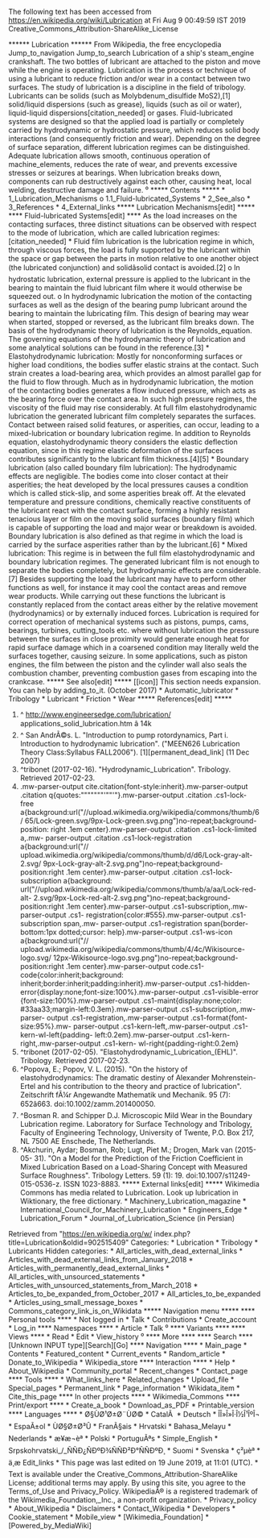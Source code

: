 The following text has been accessed from https://en.wikipedia.org/wiki/Lubrication at Fri Aug 9 00:49:59 IST 2019
Creative_Commons_Attribution-ShareAlike_License





















****** Lubrication ******
From Wikipedia, the free encyclopedia
Jump_to_navigation Jump_to_search
Lubrication of a ship's steam_engine crankshaft. The two bottles of lubricant
are attached to the piston and move while the engine is operating.
Lubrication is the process or technique of using a lubricant to reduce friction
and/or wear in a contact between two surfaces. The study of lubrication is a
discipline in the field of tribology.
Lubricants can be solids (such as Molybdenum_disulfide MoS2),[1] solid/liquid
dispersions (such as grease), liquids (such as oil or water), liquid-liquid
dispersions[citation_needed] or gases.
Fluid-lubricated systems are designed so that the applied load is partially or
completely carried by hydrodynamic or hydrostatic pressure, which reduces solid
body interactions (and consequently friction and wear). Depending on the degree
of surface separation, different lubrication regimes can be distinguished.
Adequate lubrication allows smooth, continuous operation of machine_elements,
reduces the rate of wear, and prevents excessive stresses or seizures at
bearings. When lubrication breaks down, components can rub destructively
against each other, causing heat, local welding, destructive damage and
failure.
⁰
***** Contents *****
    * 1_Lubrication_Mechanisms
          o 1.1_Fluid-lubricated_Systems
    * 2_See_also
    * 3_References
    * 4_External_links
***** Lubrication Mechanisms[edit] *****
**** Fluid-lubricated Systems[edit] ****
As the load increases on the contacting surfaces, three distinct situations can
be observed with respect to the mode of lubrication, which are called
lubrication regimes:[citation_needed]
    * Fluid film lubrication is the lubrication regime in which, through
      viscous forces, the load is fully supported by the lubricant within the
      space or gap between the parts in motion relative to one another object
      (the lubricated conjunction) and solidâsolid contact is avoided.[2]
          o In hydrostatic lubrication, external pressure is applied to the
            lubricant in the bearing to maintain the fluid lubricant film where
            it would otherwise be squeezed out.
          o In hydrodynamic lubrication the motion of the contacting surfaces
            as well as the design of the bearing pump lubricant around the
            bearing to maintain the lubricating film. This design of bearing
            may wear when started, stopped or reversed, as the lubricant film
            breaks down. The basis of the hydrodynamic theory of lubrication is
            the Reynolds_equation. The governing equations of the hydrodynamic
            theory of lubrication and some analytical solutions can be found in
            the reference.[3]
    * Elastohydrodynamic lubrication: Mostly for nonconforming surfaces or
      higher load conditions, the bodies suffer elastic strains at the contact.
      Such strain creates a load-bearing area, which provides an almost
      parallel gap for the fluid to flow through. Much as in hydrodynamic
      lubrication, the motion of the contacting bodies generates a flow induced
      pressure, which acts as the bearing force over the contact area. In such
      high pressure regimes, the viscosity of the fluid may rise considerably.
      At full film elastohydrodynamic lubrication the generated lubricant film
      completely separates the surfaces. Contact between raised solid features,
      or asperities, can occur, leading to a mixed-lubrication or boundary
      lubrication regime. In addition to Reynolds equation, elastohydrodynamic
      theory considers the elastic deflection equation, since in this regime
      elastic deformation of the surfaces contributes significantly to the
      lubricant film thickness.[4][5]
    * Boundary lubrication (also called boundary film lubrication): The
      hydrodynamic effects are negligible. The bodies come into closer contact
      at their asperities; the heat developed by the local pressures causes a
      condition which is called stick-slip, and some asperities break off. At
      the elevated temperature and pressure conditions, chemically reactive
      constituents of the lubricant react with the contact surface, forming a
      highly resistant tenacious layer or film on the moving solid surfaces
      (boundary film) which is capable of supporting the load and major wear or
      breakdown is avoided. Boundary lubrication is also defined as that regime
      in which the load is carried by the surface asperities rather than by the
      lubricant.[6]
    * Mixed lubrication: This regime is in between the full film
      elastohydrodynamic and boundary lubrication regimes. The generated
      lubricant film is not enough to separate the bodies completely, but
      hydrodynamic effects are considerable.[7]
Besides supporting the load the lubricant may have to perform other functions
as well, for instance it may cool the contact areas and remove wear products.
While carrying out these functions the lubricant is constantly replaced from
the contact areas either by the relative movement (hydrodynamics) or by
externally induced forces.
Lubrication is required for correct operation of mechanical systems such as
pistons, pumps, cams, bearings, turbines, cutting_tools etc. where without
lubrication the pressure between the surfaces in close proximity would generate
enough heat for rapid surface damage which in a coarsened condition may
literally weld the surfaces together, causing seizure.
In some applications, such as piston engines, the film between the piston and
the cylinder wall also seals the combustion chamber, preventing combustion
gases from escaping into the crankcase.
***** See also[edit] *****
[[icon]] This section needs expansion. You can help by adding_to_it. (October
         2017)
    * Automatic_lubricator
    * Tribology
    * Lubricant
    * Friction
    * Wear
***** References[edit] *****
   1. ^ http://www.engineersedge.com/lubrication/
      applications_solid_lubrication.htm â 14k
   2. ^ San AndrÃ©s. L. "Introduction to pump rotordynamics, Part i.
      Introduction to hydrodynamic lubrication". ("MEEN626 Lubrication Theory
      Class:Syllabus FALL2006"). [1][permanent_dead_link] (11 Dec 2007)
   3. ^tribonet (2017-02-16). "Hydrodynamic_Lubrication". Tribology. Retrieved
      2017-02-23.
   4. .mw-parser-output cite.citation{font-style:inherit}.mw-parser-output
      .citation q{quotes:"\"""\"""'""'"}.mw-parser-output .citation .cs1-lock-
      free a{background:url("//upload.wikimedia.org/wikipedia/commons/thumb/6/
      65/Lock-green.svg/9px-Lock-green.svg.png")no-repeat;background-position:
      right .1em center}.mw-parser-output .citation .cs1-lock-limited a,.mw-
      parser-output .citation .cs1-lock-registration a{background:url("//
      upload.wikimedia.org/wikipedia/commons/thumb/d/d6/Lock-gray-alt-2.svg/
      9px-Lock-gray-alt-2.svg.png")no-repeat;background-position:right .1em
      center}.mw-parser-output .citation .cs1-lock-subscription a{background:
      url("//upload.wikimedia.org/wikipedia/commons/thumb/a/aa/Lock-red-alt-
      2.svg/9px-Lock-red-alt-2.svg.png")no-repeat;background-position:right
      .1em center}.mw-parser-output .cs1-subscription,.mw-parser-output .cs1-
      registration{color:#555}.mw-parser-output .cs1-subscription span,.mw-
      parser-output .cs1-registration span{border-bottom:1px dotted;cursor:
      help}.mw-parser-output .cs1-ws-icon a{background:url("//
      upload.wikimedia.org/wikipedia/commons/thumb/4/4c/Wikisource-logo.svg/
      12px-Wikisource-logo.svg.png")no-repeat;background-position:right .1em
      center}.mw-parser-output code.cs1-code{color:inherit;background:
      inherit;border:inherit;padding:inherit}.mw-parser-output .cs1-hidden-
      error{display:none;font-size:100%}.mw-parser-output .cs1-visible-error
      {font-size:100%}.mw-parser-output .cs1-maint{display:none;color:
      #33aa33;margin-left:0.3em}.mw-parser-output .cs1-subscription,.mw-parser-
      output .cs1-registration,.mw-parser-output .cs1-format{font-size:95%}.mw-
      parser-output .cs1-kern-left,.mw-parser-output .cs1-kern-wl-left{padding-
      left:0.2em}.mw-parser-output .cs1-kern-right,.mw-parser-output .cs1-kern-
      wl-right{padding-right:0.2em}
   5. ^tribonet (2017-02-05). "Elastohydrodynamic_Lubrication_(EHL)".
      Tribology. Retrieved 2017-02-23.
   6. ^Popova, E.; Popov, V. L. (2015). "On the history of elastohydrodynamics:
      The dramatic destiny of Alexander Mohrenstein-Ertel and his contribution
      to the theory and practice of lubrication". Zeitschrift fÃ¼r Angewandte
      Mathematik und Mechanik. 95 (7): 652â663. doi:10.1002/zamm.201400050.
   7. ^Bosman R. and Schipper D.J. Microscopic Mild Wear in the Boundary
      Lubrication regime. Laboratory for Surface Technology and Tribology,
      Faculty of Engineering Technology, University of Twente, P.O. Box 217, NL
      7500 AE Enschede, The Netherlands.
   8. ^Akchurin, Aydar; Bosman, Rob; Lugt, Piet M.; Drogen, Mark van (2015-05-
      31). "On a Model for the Prediction of the Friction Coefficient in Mixed
      Lubrication Based on a Load-Sharing Concept with Measured Surface
      Roughness". Tribology Letters. 59 (1): 19. doi:10.1007/s11249-015-0536-z.
      ISSN 1023-8883.
***** External links[edit] *****
 Wikimedia Commons has media related to Lubrication.
 Look up lubrication in Wiktionary, the free dictionary.
    * Machinery_Lubrication_magazine
    * International_Council_for_Machinery_Lubrication
    * Engineers_Edge
    * Lubrication_Forum
    * Journal_of_Lubrication_Science (in Persian)

Retrieved from "https://en.wikipedia.org/w/
index.php?title=Lubrication&oldid=902515409"
Categories:
    * Lubrication
    * Tribology
    * Lubricants
Hidden categories:
    * All_articles_with_dead_external_links
    * Articles_with_dead_external_links_from_January_2018
    * Articles_with_permanently_dead_external_links
    * All_articles_with_unsourced_statements
    * Articles_with_unsourced_statements_from_March_2018
    * Articles_to_be_expanded_from_October_2017
    * All_articles_to_be_expanded
    * Articles_using_small_message_boxes
    * Commons_category_link_is_on_Wikidata
***** Navigation menu *****
**** Personal tools ****
    * Not logged in
    * Talk
    * Contributions
    * Create_account
    * Log_in
**** Namespaces ****
    * Article
    * Talk
⁰
**** Variants ****
**** Views ****
    * Read
    * Edit
    * View_history
⁰
**** More ****
**** Search ****
[Unknown INPUT type][Search][Go]
**** Navigation ****
    * Main_page
    * Contents
    * Featured_content
    * Current_events
    * Random_article
    * Donate_to_Wikipedia
    * Wikipedia_store
**** Interaction ****
    * Help
    * About_Wikipedia
    * Community_portal
    * Recent_changes
    * Contact_page
**** Tools ****
    * What_links_here
    * Related_changes
    * Upload_file
    * Special_pages
    * Permanent_link
    * Page_information
    * Wikidata_item
    * Cite_this_page
**** In other projects ****
    * Wikimedia_Commons
**** Print/export ****
    * Create_a_book
    * Download_as_PDF
    * Printable_version
**** Languages ****
    * Ø§ÙØ¹Ø±Ø¨ÙØ©
    * CatalÃ 
    * Deutsch
    * ÎÎ»Î»Î·Î½Î¹ÎºÎ¬
    * EspaÃ±ol
    * ÙØ§Ø±Ø³Û
    * FranÃ§ais
    * Hrvatski
    * Bahasa_Melayu
    * Nederlands
    * æ¥æ¬èª
    * Polski
    * PortuguÃªs
    * Simple_English
    * Srpskohrvatski_/_ÑÑÐ¿ÑÐºÐ¾ÑÑÐ²Ð°ÑÑÐºÐ¸
    * Suomi
    * Svenska
    * ç²µèª
    * ä¸­æ
Edit_links
    * This page was last edited on 19 June 2019, at 11:01 (UTC).
    * Text is available under the Creative_Commons_Attribution-ShareAlike
      License; additional terms may apply. By using this site, you agree to the
      Terms_of_Use and Privacy_Policy. WikipediaÂ® is a registered trademark of
      the Wikimedia_Foundation,_Inc., a non-profit organization.
    * Privacy_policy
    * About_Wikipedia
    * Disclaimers
    * Contact_Wikipedia
    * Developers
    * Cookie_statement
    * Mobile_view
    * [Wikimedia_Foundation]
    * [Powered_by_MediaWiki]
